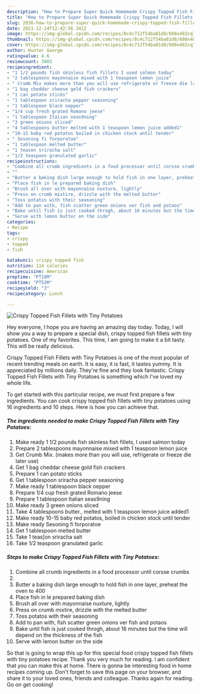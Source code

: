 ```yaml
---
description: "How to Prepare Super Quick Homemade Crispy Topped Fish Fillets with Tiny Potatoes"
title: "How to Prepare Super Quick Homemade Crispy Topped Fish Fillets with Tiny Potatoes"
slug: 2036-how-to-prepare-super-quick-homemade-crispy-topped-fish-fillets-with-tiny-potatoes
date: 2021-12-24T12:42:56.341Z
image: https://img-global.cpcdn.com/recipes/8c4c712f54ba81d8/680x482cq70/crispy-topped-fish-fillets-with-tiny-potatoes-recipe-main-photo.jpg
thumbnail: https://img-global.cpcdn.com/recipes/8c4c712f54ba81d8/680x482cq70/crispy-topped-fish-fillets-with-tiny-potatoes-recipe-main-photo.jpg
cover: https://img-global.cpcdn.com/recipes/8c4c712f54ba81d8/680x482cq70/crispy-topped-fish-fillets-with-tiny-potatoes-recipe-main-photo.jpg
author: Hunter George
ratingvalue: 4.6
reviewcount: 3003
recipeingredient:
- "1 1/2 pounds fish skinless fish fillets I used salmon today"
- "2 tablespoons mayonnaise mixed with 1 teaspoon lemon juice"
- " Crumb Mix makes more than you will use refrigerate or freeze die later use"
- "1 bag cheddar cheese gold fish crackers"
- "1 can potato sticks"
- "1 tablespoon sriracha pepper seasoning"
- "1 tablespoon black oepper"
- "1/4 cup fresh grated Romano jeese"
- "1 tablespoon Italian seas9ning"
- "3 green onions sliced"
- "4 tablespoons butter melted with 1 teaspoon lemon juice added1"
- "10-15 baby red potatos boiled in chicken stock until tender"
- " Sesoning fi forporatoe"
- "1 tablespoon melted butter"
- "1 teason sriracha salt"
- "1/2 teaspoon granulated garlic"
recipeinstructions:
- "Combine all crumb ingredients in a food processor until corsse crumbs"
- ""
- "Butter a baking dish large enough to hold fish in one layer, preheat the oven to 400"
- "Place fish in le prepared baking dish"
- "Brush all over with mayonnaise nuxture, lightly"
- "Press on crumb mixtire, drizzle with the melted butter"
- "Toss potatos with their seasoning"
- "Add to pan with, fish scatter green onions ver fish and potaos"
- "Bake until fish is just cooked throgh, about 16 minutes but the time will depend on the thickness of the fish"
- "Serve with lemon butter on the side"
categories:
- Recipe
tags:
- crispy
- topped
- fish

katakunci: crispy topped fish 
nutrition: 114 calories
recipecuisine: American
preptime: "PT18M"
cooktime: "PT53M"
recipeyield: "3"
recipecategory: Lunch

---
```



![Crispy Topped Fish Fillets with Tiny Potatoes](https://img-global.cpcdn.com/recipes/8c4c712f54ba81d8/680x482cq70/crispy-topped-fish-fillets-with-tiny-potatoes-recipe-main-photo.jpg)

Hey everyone, I hope you are having an amazing day today. Today, I will show you a way to prepare a special dish, crispy topped fish fillets with tiny potatoes. One of my favorites. This time, I am going to make it a bit tasty. This will be really delicious.

Crispy Topped Fish Fillets with Tiny Potatoes is one of the most popular of recent trending meals on earth. It is easy, it is fast, it tastes yummy. It is appreciated by millions daily. They're fine and they look fantastic. Crispy Topped Fish Fillets with Tiny Potatoes is something which I've loved my whole life.




To get started with this particular recipe, we must first prepare a few ingredients. You can cook crispy topped fish fillets with tiny potatoes using 16 ingredients and 10 steps. Here is how you can achieve that.

<!--inarticleads1-->

##### The ingredients needed to make Crispy Topped Fish Fillets with Tiny Potatoes:

1. Make ready 1 1/2 pounds fish skinless fish fillets, I used salmon today
1. Prepare 2 tablespoons mayonnaise mixed with 1 teaspoon lemon juice
1. Get  Crumb Mix. (makes more than you will use, refrigerate or freeze die later use)
1. Get 1 bag cheddar cheese gold fish crackers
1. Prepare 1 can potato sticks
1. Get 1 tablespoon sriracha pepper seasoning
1. Make ready 1 tablespoon black oepper
1. Prepare 1/4 cup fresh grated Romano jeese
1. Prepare 1 tablespoon Italian seas9ning
1. Make ready 3 green onions sliced
1. Take 4 tablespoons butter., melted with 1 teaspoon lemon juice added1
1. Make ready 10-15 baby red potatos, boiled in chicken stock until tender
1. Make ready  Sesoning fi forporatoe
1. Get 1 tablespoon melted butter
1. Take 1 teas[on sriracha salt
1. Take 1/2 teaspoon granulated garlic




<!--inarticleads2-->

##### Steps to make Crispy Topped Fish Fillets with Tiny Potatoes:

1. Combine all crumb ingredients in a food processor until corsse crumbs
1. 
1. Butter a baking dish large enough to hold fish in one layer, preheat the oven to 400
1. Place fish in le prepared baking dish
1. Brush all over with mayonnaise nuxture, lightly
1. Press on crumb mixtire, drizzle with the melted butter
1. Toss potatos with their seasoning
1. Add to pan with, fish scatter green onions ver fish and potaos
1. Bake until fish is just cooked throgh, about 16 minutes but the time will depend on the thickness of the fish
1. Serve with lemon butter on the side




So that is going to wrap this up for this special food crispy topped fish fillets with tiny potatoes recipe. Thank you very much for reading. I am confident that you can make this at home. There is gonna be interesting food in home recipes coming up. Don't forget to save this page on your browser, and share it to your loved ones, friends and colleague. Thanks again for reading. Go on get cooking!
